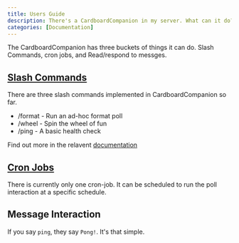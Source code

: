 ```yaml
---
title: Users Guide
description: There's a CardboardCompanion in my server. What can it do?
categories: [Documentation]
---
```


The CardboardCompanion has three buckets of things it can do. Slash Commands, cron jobs,
and Read/respond to messges.

## [Slash Commands](/docs/users-guide/commands)

There are three slash commands implemented in CardboardCompanion so far.

- /format - Run an ad-hoc format poll
- /wheel - Spin the wheel of fun
- /ping - A basic health check

Find out more in the relavent [documentation](/docs/users-guide/commands)

## [Cron Jobs](/docs/users-guide/cron-jobs)

There is currently only one cron-job. It can be scheduled to run the poll interaction at
a specific schedule.

## Message Interaction

If you say `ping`, they say `Pong!`. It's that simple.
